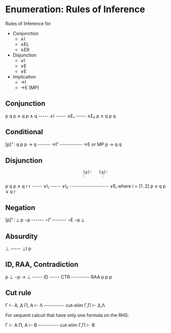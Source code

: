 # Enumeration: Rules of Inference

Rules of Inference for
* Conjunction
  - ∧I
  - ∧EL
  - ∧ER
* Disjunction
  - ∨I
  - ∨E
  - ∨E
* Implication
  - →I
  - →E (MP)


## Conjunction

p   q             p ∧ q        p ∧ q
----- ∧I          ----- ∧E₁    ----- ∧E₂
p ∧ q               p            q


## Conditional

 [p]¹
  ⫶
  q               p   p → q
------ →I¹       ----------- →E or MP
p → q                 q


## Disjunction

                                      [p]ⁱ   [q]ⁱ
                                      ⫶        ⫶
  p           q               p ∧ q   r       r
----- ∨I₁   ----- ∨I₂         ------------------- ∨Eᵢ where i = [1..2]
p ∨ q       p ∨ q                     r


## Negation

 [p]¹
  ⫶
  ⊥               p  ¬p
------ ¬I¹       ------- ¬E
 ¬p                 ⊥


## Absurdity

  ⊥
----- ⊥I
  p


## ID, RAA, Contradiction

  p            ⊥              ¬p -> ⊥
----- ID     ----- CTR       --------- RAA
  p            p                p


## Cut rule


Γ  ⊢ A, Δ
Π, A ⊢  Λ
---------- cut-elim
Γ,Π ⊢ Δ,Λ


For sequent calculi that have only one formula on the RHS:

Γ ⊢ A
Π, A ⊢ B
---------- cut-elim
Γ,Π ⊢ B
